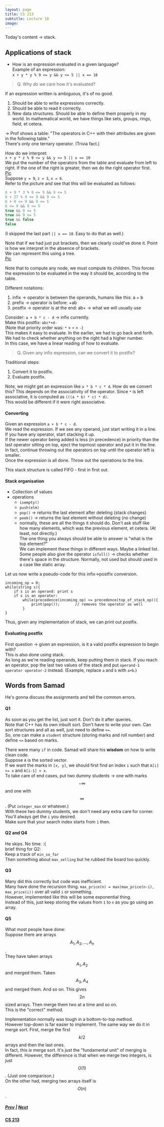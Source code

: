 ```yaml
---
layout: page
title: CS 213
subtitle: Lecture 10
image:
---
```

Today's content → stack.  
## Applications of stack
* How is an expression evaluated in a given language?  
Example of an expression:  
`x + y * y % 9 <= y && y <= 5 || x == 10`  

> Q. Why do we care how it's evaluated?

If an expression written is ambiguous, it's of no good.  
1. Should be able to write expressions correctly.
2. Should be able to read it correctly.
3. New data structures. Should be able to define them properly in my world. In mathematical world, we have things like sets, groups, rings, field, et cetera.

→ Prof shows a table: "The operators in C++ with their attributes are given in the following table."  
There's only one ternary operator. (Trivia fact.)  

How do we interpret:  
`x + y * z % 9 <= y && y <= 5 || x == 10`  
We put the number of the operators from the table and evaluate from left to right. If the one of the right is greater, then we do the right operator first.  
[Pic](notes/cs-213/exp-eval.png)  
Suppose `y = 9`, `z = 3`, `x = 6`.  
Refer to the picture and see that this will be evaluated as follows:  
```C++
6 + 9 * 3 % 9 <= 9 && 9 <= 5 
6 + 27 % 9 <= 9 && 9 <= 5  
6 + 0 <= 9 && 9 <= 5  
6 <= 9 && 9 <= 5  
true && 9 <= 5  
true && 9 <= 5  
true && false  
false
```
(I skipped the last part `|| x == 10`. Easy to do that as well.)  

Note that if we had just put brackets, then we clearly could've done it. Point is how we interpret in the absence of brackets.  
We can represent this using a tree.  
[Pic](notes/cs-213/exp-tree.png)

Note that to compute any node, we must compute its children. This forces the expression to be evaluated in the way it should be, according to the table.  
  
Different notations:  
1. infix → operator is between the operands, humans like this: a + b
2. prefix → operator is before: +ab
3. postfix → operator is at the end: ab+ → what we will usually use

Consider: `a + b * c - d` → infix currently.  
Make this postfix: `abc*+d-`  
(Note that priority order was: `*` > `+` > `-`)  
This makes it easy to evaluate. In the earlier, we had to go back and forth. We had to check whether anything on the right had a higher number.  
In this case, we have a linear reading of how to evaluate.  

> Q. Given any infix expression, can we convert it to postfix?

Traditional steps:  
1. Convert it to postfix.
2. Evaluate postfix.

Note, we might get an expression like `a * b * c * d`. How do we convert this? This depends on the associativity of the operator. Since `*` is left associative, it is computed as `(((a * b) * c) * d)`.  
This would be different if it were right associative.  

#### Converting
Given an expression `a + b * c - d`.  
We read the expression. If we see any operand, just start writing it in a line.  
If you have any operator, start stacking it up.  
If the newer operator being added is less (in precedence) in priority than the last operator sitting on top, eject the topmost operator and put it in the line. In fact, continue throwing out the operators on top until the operator left is smaller.  
Once the expression is all done. Throw out the operations to the line.  

This stack structure is called FIFO - first in first out.  
#### Stack organisation
* Collection of values
* operations
    - `isempty()`
    - `push(elm)`
    - `pop()` → returns the last element after deleting (stack changes)
    - `peek()` → returns the last element without deleting (no change)
    - normally, these are all the things it should do. Don't ask stuff like how many elements, which was the previous element, et cetera. (At least, not directly.)  
The one thing you always should be able to answer is "what is the top element?"  
We can implement these things in different ways. Maybe a linked list.  
Some people also give the operator `isfull()` → checks whether there's space in the structure. Normally, not used but should used in a case like static array.  

Let us now write a pseudo-code for this infix→postfix conversion.

```C+
incoming_op = 0;  
while(string s){
    if s is an operand: print s
    if s is an operator:
        while(precedence(incoming_op) <= precedence(top_of_stack_op)){
            print(pop());       // removes the operator as well
        }
}
```

Thus, given any implementation of stack, we can print out postfix.

#### Evaluating postfix
First question → given an expression, is it a valid postfix expression to begin with?  
This is also done using stack.  
As long as we're reading operands, keep putting them in stack. If you reach an operator, pop the last two values of the stack and put `operand-1 operator operator-2` instead. (Example, replace `a` and `b` with `a+b`.)  

## Words from Samad
He's gonna discuss the assignments and tell the common errors.  
#### Q1
As soon as you get the list, just sort it. Don't do it after queries.  
Note that C++ has its own inbuilt sort. Don't have to write your own. Can sort structures and all as well, just need to define `<=`.  
So, one can make a `student` structure (storing marks and roll number) and define `<=` based on marks.  

There were many `if` in code. Samad will share his __wisdom__ on how to write clean code.  
Suppose `A` is the sorted vector.  
If we want the marks in `[x, y]`, we should first find an index `i` such that `A[i] >= x` and `A[i-1] < x`.  
To take care of end cases, put two dummy students → one with marks $$-\infty$$ and one with $$\infty$$. (Put `integer_max` or whatever.)  
With these two dummy students, we don't need any extra care for corner. You'll always get the `i` you desired.  
Make sure that your search index starts from `1` then.

#### Q2 and Q4
He skips. No time. :(  
brief thing for Q2:  
Keep a track of `min_so_far`  
Then something about `max_selling` but he rubbed the board too quickly.

#### Q3
Many did this correctly but code was inefficient.  
Many have done the recursion thing. `max_price(n) = max(max_price(n-i), max_price(i))` over all valid `i` or something.  
However, implemented like this will be some exponential thing.  
Instead of this, just keep storing the values from `1` to `n` as you go using an array.

#### Q5
What most people have done:  
Suppose there are arrays $$A_1, A_2, \ldots, A_n$$.  
They have taken arrays $$A_1, A_2$$ and merged them. Taken $$A_3, A_4$$ and merged them. And so on. This gives $$2n$$ sized arrays. Then merge them two at a time and so on.  
This is the "correct" method.  

Implementation normally was tough in a bottom-to-top method.  
However top-down is far easier to implement. The same way we do it in merge sort. First, merge the first $$k/2$$ arrays and then the last ones.  
In fact, this _is_ merge sort. It's just the "fundamental unit" of merging is different. However, the difference is that when we merge two integers, is just $$O(1)$$. (Just one comparison.)  
On the other had, merging two arrays itself is $$O(n)$$.  


##### [Prev](/notes/cs-213/lec09) | [Next](/notes/cs-213/lec11)
#### [CS 213](/notes/cs-213)